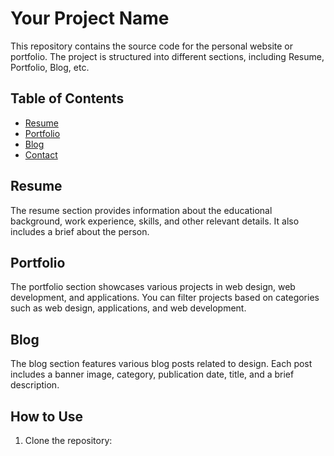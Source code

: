 # Your Project Name

This repository contains the source code for the personal website or portfolio. The project is structured into different sections, including Resume, Portfolio, Blog, etc.

## Table of Contents

- [Resume](#resume)
- [Portfolio](#portfolio)
- [Blog](#blog)
- [Contact](#contact)

## Resume

The resume section provides information about the educational background, work experience, skills, and other relevant details. It also includes a brief about the person.

## Portfolio

The portfolio section showcases various projects in web design, web development, and applications. You can filter projects based on categories such as web design, applications, and web development.

## Blog

The blog section features various blog posts related to design. Each post includes a banner image, category, publication date, title, and a brief description.

## How to Use

1. Clone the repository:

   ```bash
   
